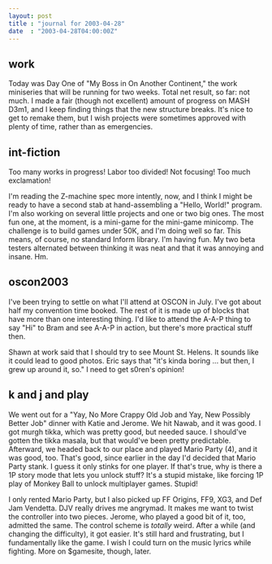 ```yaml
---
layout: post
title : "journal for 2003-04-28"
date  : "2003-04-28T04:00:00Z"
---
```


## work

Today was Day One of "My Boss in On Another Continent," the work miniseries that will be running for two weeks.  Total net result, so far: not much.  I made a fair (though not excellent) amount of progress on MASH D3m1, and I keep finding things that the new structure breaks.  It's nice to get to remake them, but I wish projects were sometimes approved with plenty of time, rather than as emergencies.

## int-fiction

Too many works in progress!  Labor too divided!  Not focusing!  Too much exclamation!

I'm reading the Z-machine spec more intently, now, and I think I might be ready to have a second stab at hand-assembling a "Hello, World!" program.  I'm also working on several little projects and one or two big ones.  The most fun one, at the moment, is a mini-game for the mini-game minicomp.  The challenge is to build games under 50K, and I'm doing well so far.  This means, of course, no standard Inform library.  I'm having fun.  My two beta testers alternated between thinking it was neat and that it was annoying and insane.  Hm.

## oscon2003

I've been trying to settle on what I'll attend at OSCON in July.  I've got about half my convention time booked.  The rest of it is made up of blocks that have more than one interesting thing.  I'd like to attend the A-A-P thing to say "Hi" to Bram and see A-A-P in action, but there's more practical stuff then.

Shawn at work said that I should try to see Mount St. Helens.  It sounds like it could lead to good photos.  Eric says that "it's kinda boring ... but then, I grew up around it, so."  I need to get s0ren's opinion!

## k and j and play

We went out for a "Yay, No More Crappy Old Job and Yay, New Possibly Better Job" dinner with Katie and Jerome.  We hit Nawab, and it was good.  I got murgh tikka, which was pretty good, but needed sauce.  I should've gotten the tikka masala, but that would've been pretty predictable.  Afterward, we headed back to our place and played Mario Party (4), and it was good, too.  That's good, since earlier in the day I'd decided that Mario Party stank.  I guess it only stinks for one player.  If that's true, why is there a 1P story mode that lets you unlock stuff?  It's a stupid mistake, like forcing 1P play of Monkey Ball to unlock multiplayer games.  Stupid!

I only rented Mario Party, but I also picked up FF Origins, FF9, XG3, and Def Jam Vendetta.  DJV really drives me angrymad.  It makes me want to twist the controller into two pieces.  Jerome, who played a good bit of it, too, admitted the same.  The control scheme is <em>totally</em> weird.  After a while (and changing the difficulty), it got easier.  It's still hard and frustrating, but I fundamentally like the game.  I wish I could turn on the music lyrics while fighting.  More on $gamesite, though, later.

